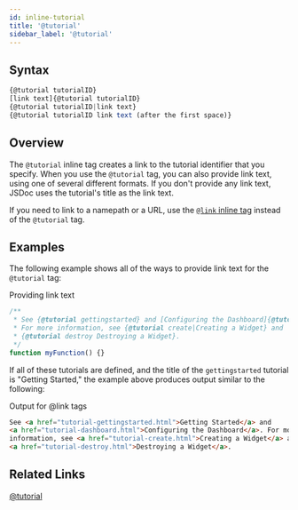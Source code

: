 ```yaml
---
id: inline-tutorial
title: '@tutorial'
sidebar_label: '@tutorial'
---
```


## Syntax

```js
{@tutorial tutorialID}
[link text]{@tutorial tutorialID}
{@tutorial tutorialID|link text}
{@tutorial tutorialID link text (after the first space)}
```

## Overview

The `@tutorial` inline tag creates a link to the tutorial identifier that you specify. When you use the `@tutorial` tag, you can also provide link text, using one of several different formats. If you don't provide any link text, JSDoc uses the tutorial's title as the link text.

If you need to link to a namepath or a URL, use the [`@link` inline tag](./inline-link.md) instead of the `@tutorial` tag.

## Examples

The following example shows all of the ways to provide link text for the `@tutorial` tag:

Providing link text

```js
/**
 * See {@tutorial gettingstarted} and [Configuring the Dashboard]{@tutorial dashboard}.
 * For more information, see {@tutorial create|Creating a Widget} and
 * {@tutorial destroy Destroying a Widget}.
 */
function myFunction() {}
```

If all of these tutorials are defined, and the title of the `gettingstarted` tutorial is "Getting Started," the example above produces output similar to the following:

Output for @link tags

```html
See <a href="tutorial-gettingstarted.html">Getting Started</a> and
<a href="tutorial-dashboard.html">Configuring the Dashboard</a>. For more
information, see <a href="tutorial-create.html">Creating a Widget</a> and
<a href="tutorial-destroy.html">Destroying a Widget</a>.
```

## Related Links

[@tutorial](./tutorial.md)
